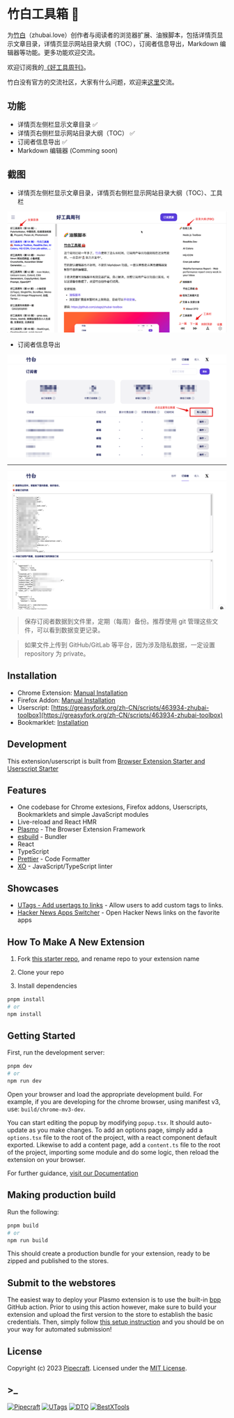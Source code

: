 # 竹白工具箱 🧰

为[竹白](https://zhubai.love/)（zhubai.love）创作者与阅读者的浏览器扩展、油猴脚本，包括详情页显示文章目录，详情页显示网站目录大纲（TOC），订阅者信息导出，Markdown 编辑器等功能。更多功能欢迎交流。

欢迎订阅我的[《好工具周刊》](https://bestxtools.zhubai.love/)。

竹白没有官方的交流社区，大家有什么问题，欢迎来[这里](https://discuss-cn.pipecraft.net/t/zhubai)交流。

## 功能

- 详情页左侧栏显示文章目录 ✅
- 详情页右侧栏显示网站目录大纲（TOC） ✅
- 订阅者信息导出 ✅
- Markdown 编辑器 (Comming soon)

## 截图

- 详情页左侧栏显示文章目录，详情页右侧栏显示网站目录大纲（TOC）、工具栏

![zhubai-toolbox-screenshots-03.png](assets/zhubai-toolbox-screenshots-03.png)

- 订阅者信息导出

![zhubai-toolbox-screenshots-01.png](assets/zhubai-toolbox-screenshots-01.png)

---

![zhubai-toolbox-screenshots-02.png](assets/zhubai-toolbox-screenshots-02.png)

> 保存订阅者数据到文件里，定期（每周）备份。推荐使用 git 管理这些文件，可以看到数据变更记录。

> 如果文件上传到 GitHub/GitLab 等平台，因为涉及隐私数据，一定设置 repository 为 private。

## Installation

- Chrome Extension: [Manual Installation](https://utags.github.io/zhubai-toolbox/manual-installation.html)
- Firefox Addon: [Manual Installation](https://utags.github.io/zhubai-toolbox/manual-installation.html)
- Userscript: [https://greasyfork.org/zh-CN/scripts/463934-zhubai-toolbox](https://greasyfork.org/zh-CN/scripts/463934-zhubai-toolbox)
- Bookmarklet: [Installation](https://utags.github.io/zhubai-toolbox/bookmarklet-installation.html)

## Development

This extension/userscript is built from [Browser Extension Starter and Userscript Starter](https://github.com/utags/browser-extension-starter)

## Features

- One codebase for Chrome extesions, Firefox addons, Userscripts, Bookmarklets and simple JavaScript modules
- Live-reload and React HMR
- [Plasmo](https://www.plasmo.com/) - The Browser Extension Framework
- [esbuild](https://esbuild.github.io/) - Bundler
- React
- TypeScript
- [Prettier](https://github.com/prettier/prettier) - Code Formatter
- [XO](https://github.com/xojs/xo) - JavaScript/TypeScript linter

## Showcases

- [UTags - Add usertags to links](https://github.com/utags/utags) - Allow users to add custom tags to links.
- [Hacker News Apps Switcher](https://github.com/dev-topics-only/hacker-news-apps-switcher) - Open Hacker News links on the favorite apps

## How To Make A New Extension

1. Fork [this starter repo](https://github.com/utags/browser-extension-starter), and rename repo to your extension name

2. Clone your repo

3. Install dependencies

```bash
pnpm install
# or
npm install
```

## Getting Started

First, run the development server:

```bash
pnpm dev
# or
npm run dev
```

Open your browser and load the appropriate development build. For example, if you are developing for the chrome browser, using manifest v3, use: `build/chrome-mv3-dev`.

You can start editing the popup by modifying `popup.tsx`. It should auto-update as you make changes. To add an options page, simply add a `options.tsx` file to the root of the project, with a react component default exported. Likewise to add a content page, add a `content.ts` file to the root of the project, importing some module and do some logic, then reload the extension on your browser.

For further guidance, [visit our Documentation](https://docs.plasmo.com/)

## Making production build

Run the following:

```bash
pnpm build
# or
npm run build
```

This should create a production bundle for your extension, ready to be zipped and published to the stores.

## Submit to the webstores

The easiest way to deploy your Plasmo extension is to use the built-in [bpp](https://bpp.browser.market) GitHub action. Prior to using this action however, make sure to build your extension and upload the first version to the store to establish the basic credentials. Then, simply follow [this setup instruction](https://docs.plasmo.com/framework/workflows/submit) and you should be on your way for automated submission!

## License

Copyright (c) 2023 [Pipecraft](https://www.pipecraft.net). Licensed under the [MIT License](LICENSE).

## >\_

[![Pipecraft](https://img.shields.io/badge/site-pipecraft-brightgreen)](https://www.pipecraft.net)
[![UTags](https://img.shields.io/badge/site-UTags-brightgreen)](https://utags.pipecraft.net)
[![DTO](https://img.shields.io/badge/site-DTO-brightgreen)](https://dto.pipecraft.net)
[![BestXTools](https://img.shields.io/badge/site-bestxtools-brightgreen)](https://www.bestxtools.com)
